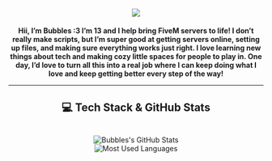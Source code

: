 <h1 align="center">
  <a href="https://git.io/typing-svg">
    <img src="https://readme-typing-svg.herokuapp.com/?lines=HELLO,+THERE!👋;THIS+IS+BUBBLES!;WELCOME+TO+MY+GITHUB;I+LOVE+BUILDING+FIVEM+EXPERIENCES;I'M+ALSO+PASSIONATE+ABOUT+DEVELOPING+;EXPLORING+THE+SKIES+AND+CODING+AWESOME+STUFF;CHECK+OUT+MY+WORK+BELOW!;&center=true&size=30&color=00ADEF&width=800">
  </a>
</h1>

<p align="center">
<b>Hii, I’m Bubbles :3 I’m 13 and I help bring FiveM servers to life! I don’t really make scripts, but I’m super good at getting servers online, setting up files, and making sure everything works just right. I love learning new things about tech and making cozy little spaces for people to play in. One day, I’d love to turn all this into a real job where I can keep doing what I love and keep getting better every step of the way!</b>
</p>

---

<h2 align="center">💻 Tech Stack & GitHub Stats</h2>

<div align="center">
  <br />
  <img src="https://github-readme-stats.vercel.app/api?username=dev-bubbles&show_icons=true&theme=radical" alt="Bubbles's GitHub Stats" />
  <br />
  <img src="https://github-readme-stats.vercel.app/api/top-langs/?username=dev-bubbles&layout=compact&theme=radical" alt="Most Used Languages" />
</div>
